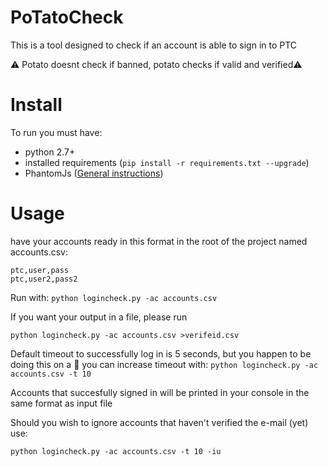 # PoTatoCheck

This is a tool designed to check if an account is able to sign in to PTC

⚠️ Potato doesnt check if banned, potato checks if valid and verified⚠️ 

# Install

To run you must have:

* python 2.7+
* installed requirements (`pip install -r requirements.txt --upgrade`)
* PhantomJs ([General instructions](PhantomJsInstructions.md))
# Usage

have your accounts ready in this format in the root of the project named
accounts.csv:
```
ptc,user,pass
ptc,user2,pass2
```
Run with:
`python logincheck.py -ac accounts.csv`

If you want your output in a file, please run

`python logincheck.py -ac accounts.csv >verifeid.csv `

Default timeout to successfully log in is 5 seconds, but you happen to be doing
 this on a :potato: you can increase timeout with:
`python logincheck.py -ac accounts.csv -t 10`

Accounts that succesfully signed in will be printed in your console in the same
format as input file

Should you wish to ignore accounts that haven't verified the e-mail (yet) use:

`python logincheck.py -ac accounts.csv -t 10 -iu`
